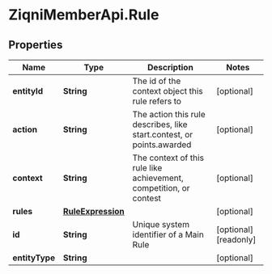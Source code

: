# ZiqniMemberApi.Rule

## Properties

Name | Type | Description | Notes
------------ | ------------- | ------------- | -------------
**entityId** | **String** | The id of the context object this rule refers to | [optional] 
**action** | **String** | The action this rule describes, like start.contest, or points.awarded | [optional] 
**context** | **String** | The context of this rule like achievement, competition, or contest  | [optional] 
**rules** | [**RuleExpression**](RuleExpression.md) |  | [optional] 
**id** | **String** | Unique system identifier of a Main Rule | [optional] [readonly] 
**entityType** | **String** |  | [optional] 


